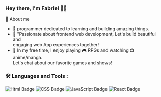 ### Hey there, I'm Fabriel 👋🏾
<!--
**tdreams/tdreams** is a ✨ _special_ ✨ repository because its `README.md` (this file) appears on your GitHub profile.



Here are some ideas to get you started:

- 🔭 I’m currently working on ...
- 🌱 I’m currently learning ...
- 👯 I’m looking to collaborate on ...
- 🤔 I’m looking for help with ...
- 💬 Ask me about ...
- 📫 How to reach me: ...
- 😄 Pronouns: ...
- ⚡ Fun fact: ...
-->

🤡 About me
- 🌱 programmer dedicated to learning and building amazing things.
- 🔭 "Passionate about frontend web development, Let's build beautiful and<br/>
engaging web App experiences together!
- 💖 In my free time, I enjoy playing 🎮 RPGs and watching 📺 anime/manga.<br/> Let's chat about our favorite games and shows!



### :hammer_and_wrench: Languages and Tools :

<div id="badges" align="left">
<img src="https://img.shields.io/badge/HTML5-E34F26?style=for-the-badge&logo=html5&logoColor=white" alt="Html Badge"/>
<img src="https://img.shields.io/badge/CSS3-1572B6?style=for-the-badge&logo=css3&logoColor=white" alt="CSS Badge"/>
<img src="https://img.shields.io/badge/JavaScript-323330?style=for-the-badge&logo=javascript&logoColor=F7DF1E" alt="JavaScript Badge"/>
<img src="https://img.shields.io/badge/React-20232A?style=for-the-badge&logo=react&logoColor=61DAFB" alt="React Badge"/>
</div>
